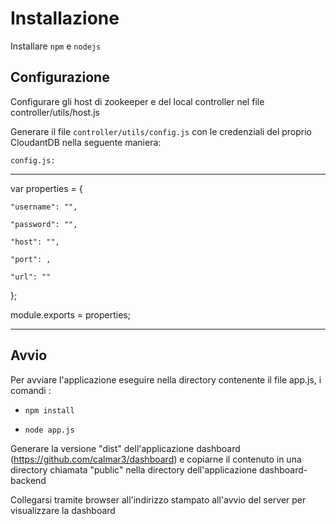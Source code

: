 
# Installazione


Installare `npm` e `nodejs`


## Configurazione

Configurare gli host di zookeeper e del local controller nel file controller/utils/host.js


Generare il file `controller/utils/config.js` con le credenziali del proprio CloudantDB nella seguente maniera:

`config.js:`

---------------------------------------------------------------------------------------

var properties = {

    "username": "",

    "password": "",

    "host": "",

    "port": ,

    "url": ""

};

module.exports = properties;


---------------------------------------------------------------------------------------

## Avvio

Per avviare l'applicazione eseguire nella directory contenente il file app.js, i comandi :

- `npm install`

- `node app.js`


Generare la versione "dist" dell'applicazione dashboard (https://github.com/calmar3/dashboard)
e copiarne il contenuto in una directory chiamata "public" nella directory dell'applicazione dashboard-backend

Collegarsi tramite browser all'indirizzo stampato all'avvio del server per visualizzare la dashboard 
